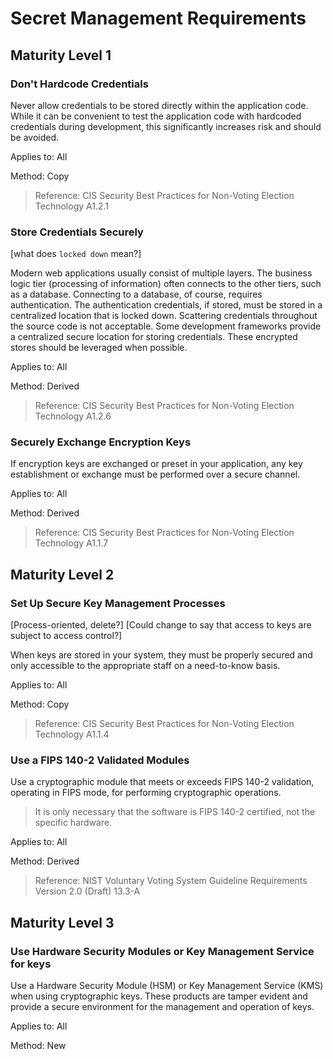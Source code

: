 # Secret Management Requirements

## Maturity Level 1

### Don't Hardcode Credentials

Never allow credentials to be stored directly within the application code. While it can be convenient to test the application code with hardcoded credentials during development, this significantly increases risk and should be avoided.

Applies to: All

Method: Copy

> Reference: CIS Security Best Practices for Non-Voting Election Technology A1.2.1

### Store Credentials Securely

[what does `locked down` mean?]

Modern web applications usually consist of multiple layers. The business logic tier (processing of information) often connects to the other tiers, such as a database. Connecting to a database, of course, requires authentication. The authentication credentials, if stored, must be stored in a centralized location that is locked down. Scattering credentials throughout the source code is not acceptable. Some development frameworks provide a centralized secure location for storing credentials. These encrypted stores should be leveraged when possible.

Applies to: All

Method: Derived

> Reference: CIS Security Best Practices for Non-Voting Election Technology A1.2.6

### Securely Exchange Encryption Keys

If encryption keys are exchanged or preset in your application, any key establishment or exchange must be performed over a secure channel.

Applies to: All

Method: Derived

> Reference: CIS Security Best Practices for Non-Voting Election Technology A1.1.7

## Maturity Level 2

### Set Up Secure Key Management Processes

[Process-oriented, delete?]
[Could change to say that access to keys are subject to access control?]

When keys are stored in your system, they must be properly secured and only accessible to the appropriate staff on a need-to-know basis.

Applies to: All

Method: Copy

> Reference: CIS Security Best Practices for Non-Voting Election Technology A1.1.4

### Use a FIPS 140-2 Validated Modules

Use a cryptographic module that meets or exceeds FIPS 140-2 validation, operating in FIPS mode, for performing cryptographic operations.

> It is only necessary that the software is FIPS 140-2 certified, not the specific hardware.

Applies to: All

Method: Derived

> Reference: NIST Voluntary Voting System Guideline Requirements Version 2.0 (Draft) 13.3-A

## Maturity Level 3

### Use Hardware Security Modules or Key Management Service for keys

Use a Hardware Security Module (HSM) or Key Management Service (KMS) when using cryptographic keys. These products are tamper evident and provide a secure environment for the management and operation of keys.

Applies to: All

Method: New
